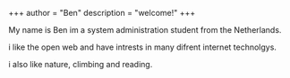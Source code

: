 +++
author = "Ben"
description = "welcome!"
+++


My name is Ben im a system administration student from the Netherlands.

i like the open web and have intrests in many difrent internet technolgys.

i also like nature, climbing and reading.